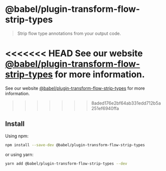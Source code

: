 # @babel/plugin-transform-flow-strip-types

> Strip flow type annotations from your output code.

<<<<<<< HEAD
See our website [@babel/plugin-transform-flow-strip-types](https://babeljs.io/docs/babel-plugin-transform-flow-strip-types) for more information.
=======
See our website [@babel/plugin-transform-flow-strip-types](https://babeljs.io/docs/en/next/babel-plugin-transform-flow-strip-types.html) for more information.
>>>>>>> 8aded176e2bf64ab331edd712b5a251ef6940ffa

## Install

Using npm:

```sh
npm install --save-dev @babel/plugin-transform-flow-strip-types
```

or using yarn:

```sh
yarn add @babel/plugin-transform-flow-strip-types --dev
```

